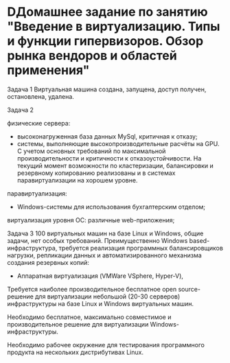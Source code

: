 # DДомашнее задание по занятию "Введение в виртуализацию. Типы и функции гипервизоров. Обзор рынка вендоров и областей применения"
Задача 1
Виртуальная машина создана, запущена, доступ получен, остановлена, удалена.

Задача 2

физические сервера:
  - высоконагруженная база данных MySql, критичная к отказу;
  - системы, выполняющие высокопроизводительные расчёты на GPU.
С учетом основных требований по максимальной производительности и критичности к отказоустойчивости. На текущий момент возможности по кластеризации, балансировки и резервному копированию реализованы и в системах паравиртуализации на хорошем уровне.
 
паравиртуализация:
  - Windows-системы для использования бухгалтерским отделом;

  
виртуализация уровня ОС:
  различные web-приложения;

Задача 3
100 виртуальных машин на базе Linux и Windows, общие задачи, нет особых требований. Преимущественно Windows based-инфраструктура, требуется реализация программных балансировщиков нагрузки, репликации данных и автоматизированного механизма создания резервных копий:
 - Аппаратная виртуализация (VMWare VSphere, Hyper-V),  

Требуется наиболее производительное бесплатное open source-решение для виртуализации небольшой (20-30 серверов) инфраструктуры на базе Linux и Windows виртуальных машин.

Необходимо бесплатное, максимально совместимое и производительное решение для виртуализации Windows-инфраструктуры.

Необходимо рабочее окружение для тестирования программного продукта на нескольких дистрибутивах Linux.


